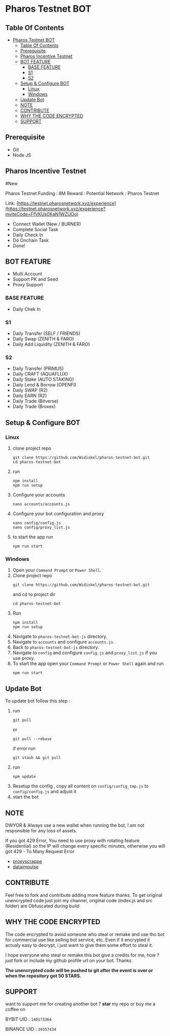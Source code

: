 # Pharos Testnet BOT

## Table Of Contents

- [Pharos Testnet BOT](#pharos-testnet-bot)
  - [Table Of Contents](#table-of-contents)
  - [Prerequisite](#prerequisite)
  - [Pharos Incentive Testnet](#pharos-incentive-testnet)
  - [BOT FEATURE](#bot-feature)
    - [BASE FEATURE](#base-feature)
    - [S1](#s1)
    - [S2](#s2)
  - [Setup \& Configure BOT](#setup--configure-bot)
    - [Linux](#linux)
    - [Windows](#windows)
  - [Update Bot](#update-bot)
  - [NOTE](#note)
  - [CONTRIBUTE](#contribute)
  - [WHY THE CODE ENCRYPTED](#why-the-code-encrypted)
  - [SUPPORT](#support)

## Prerequisite

- Git
- Node JS

## Pharos Incentive Testnet

#New

Pharos Testnet
Funding : 8M
Reward : Potential
Network : Pharos Testnet

Link:
[https://testnet.pharosnetwork.xyz/experience](https://testnet.pharosnetwork.xyz/experience?inviteCode=FfVKUs0KaN1WZUOo)

- Connect Wallet (New / BURNER)
- Complete Social Task
- Daily Check In
- Do Onchain Task
- Done!

## BOT FEATURE

- Multi Account
- Support PK and Seed
- Proxy Support
  
### BASE FEATURE
- Daily Chek In
  
### S1
- Daily Transfer (SELF / FRIENDS)
- Daily Swap (ZENITH & FARO)
- Daily Add Liquidity (ZENITH & FARO)
### S2
- Daily Transfer (PRIMUS)
- Daily CRAFT (AQUAFLUX)
- Daily Stake (AUTO STAKING)
- Daily Lend & Borrow (OPENFI)
- Daily SWAP (R2)
- Daily EARN (R2)
- Daily Trade (Bitverse)
- Daily Trade (Broxex)

## Setup & Configure BOT

### Linux

1. clone project repo
   ```
   git clone https://github.com/Widiskel/pharos-testnet-bot.git
   cd pharos-testnet-bot
   ```
2. run
   ```
   npm install
   npm run setup
   ```
3. Configure your accounts
   ```
   nano accounts/accounts.js
   ```
4. Configure your bot configuration and proxy
   ```
   nano config/config.js
   nano config/proxy_list.js
   ```
5. to start the app run
   ```
   npm run start
   ```

### Windows

1. Open your `Command Prompt` or `Power Shell`.
2. Clone project repo
   ```
   git clone https://github.com/Widiskel/pharos-testnet-bot.git
   ```
   and cd to project dir
   ```
   cd pharos-testnet-bot
   ```
3. Run
   ```
   npm install
   npm run setup
   ```
4. Navigate to `pharos-testnet-bot-js` directory.
5. Navigate to `accounts` and configure `accounts.js`.
6. Back to `pharos-testnet-bot-js` directory.
7. Navigate to `config` and configure `config.js` and `proxy_list.js` if you use proxy.
8. To start the app open your `Command Prompt` or `Power Shell` again and run
   ```
   npm run start
   ```

## Update Bot

To update bot follow this step :

1. run
   ```
   git pull
   ```
   or
   ```
   git pull --rebase
   ```
   if error run
   ```
   git stash && git pull
   ```
2. run
   ```
   npm update
   ```
3. Resetup the config , copy all content on `config/config_tmp.js` to `config/config.js` and adjust it 
4. start the bot

## NOTE

DWYOR & Always use a new wallet when running the bot, I am not responsible for any loss of assets.

If you got 429 Error, You need to use proxy with rotating feature (Residential) so the IP will change every specific minutes, otherwise you will got 429 - To Many Request Error

- [proxyscrappe](https://proxyscrape.com/?ref=yzi1n2y)
- [dataimpulse](https://dataimpulse.com/?aff=66393)

## CONTRIBUTE

Feel free to fork and contribute adding more feature thanks. To get original unencrypted code just join my channel, original code (index.js and src folder) are Obfuscated during build

## WHY THE CODE ENCRYPTED

The code encrypted to avoid someone who steal or remake and use tho bot for commercial use like selling bot service, etc. Even if it encrypted it actualy easy to decrypt, i just want to give them some effort to steal it.

I hope everyone who steal or remake this bot give a credits for me, how ? just fork or include my github profile url on your bot. Thanks

**The unencrypted code will be pushed to git after the event is over or when the repository got 50 STARS.**


## SUPPORT

want to support me for creating another bot ?
**star** my repo or buy me a coffee on

BYBIT UID : `140173364`

BINANCE UID : `39357434`

